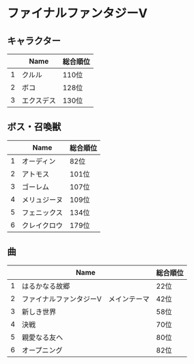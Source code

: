 # ファイナルファンタジーV

## キャラクター
||Name|総合順位|
|-|-|-|
|1|クルル|110位|
|2|ボコ|128位|
|3|エクスデス|130位|

## ボス・召喚獣
||Name|総合順位|
|-|-|-|
|1|オーディン|82位|
|2|アトモス|101位|
|3|ゴーレム|107位|
|4|メリュジーヌ|109位|
|5|フェニックス|134位|
|6|クレイクロウ|179位|

## 曲
||Name|総合順位|
|-|-|-|
|1|はるかなる故郷|22位|
|2|ファイナルファンタジーⅤ　メインテーマ|42位|
|3|新しき世界|58位|
|4|決戦|70位|
|5|親愛なる友へ|80位|
|6|オープニング|82位|

